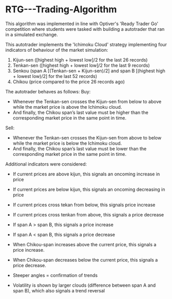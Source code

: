 # RTG---Trading-Algorithm 

This algorithm was implemented in line with Optiver's 'Ready Trader Go' competition where students were tasked with building a autotrader that ran in a simulated exchange.

This autotrader implements the 'Ichimoku Cloud' strategy implementing four indicators of behaviour of the market simulation:
1. Kijun-sen ([highest high + lowest low]/2 for the last 26 records)
2. Tenkan-sen ([highest high + lowest low]/2 for the last 9 records)
3. Senkou (span A [(Tenkan-sen + Kijun-sen)/2] and span B [(highest high + lowest low)/2] for the last 52 records)
4. Chikou (price compared to the price 26 records ago)

The autotrader behaves as follows:
Buy:
- Whenever the Tenkan-sen crosses the Kijun-sen from below to above while the market price is above the Ichimoku cloud.
- And finally, the Chikou span’s last value must be higher than the corresponding market price in the same point in time.

Sell:
- Whenever the Tenkan-sen crosses the Kijun-sen from above to below while the market price is below the Ichimoku cloud.
- And finally, the Chikou span’s last value must be lower than the corresponding market price in the same point in time.

Additional indicators were considered:
- If current prices are above kijun, this signals an oncoming increase in price
- If current prices are below kijun, this signals an oncoming decreasing in price

- If current prices cross tekan from below, this signals price increase
- If current prices cross tenkan from above, this signals a price decrease

- If span A > span B, this signals a price increase
- If span A < span B, this signals a price decrease

- When Chikou-span increases above the current price, this signals a price increase.
- When Chikou-span decreases below the current price, this signals a price decrease.

- Steeper angles = confirmation of trends
- Volatility is shown by larger clouds (difference between span A and span B), which also signals a trend reversal
